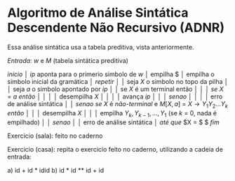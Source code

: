 # Algoritmo de Análise Sintática Descendente Não Recursivo (ADNR)
Essa análise sintática usa a tabela preditiva, vista anteriormente.

*Entrada*: $w$ e $M$ (tabela sintática preditiva)

*inicio*
│   $ip$ aponta para o primerio simbolo de $w$
│   empilha $\$$
│   empilha o simbolo inicial da gramática
│   *repetir*
│   │   seja $X$ o simbolo no topo da pilha
│   │   seja $a$ o simbolo apontado por $ip$
│   │   se $X$ é um terminal então
│   │   │   *se* $X$ = $a$ *então*
│   │   │   │   desempilha $X$
│   │   │   │   avança $ip$
│   │   │   *senao*
│   │   │   │   erro de análise sintática
│   │   *senao se* $X$ é *não-terminal* e $M[X,a]$ = $X \rightarrow Y_1 Y_2 \dots Y_k$ *então*
│   │   │   desempilha $X$
│   │   │   empilha $Y_k, Y_{k-1}, \dots, Y_1$ (se $k$ = 0, nada é empilhado)
│   │   *senao*
│   │       erro de análise sintática
│   *até que* $X = \$ $
*fim*

Exercicio (sala): feito no caderno

Exercicio (casa):  repita o exercicio feito no caderno, utilizando a cadeia de entrada:

a) id + id * idid
b) id * id ** id + id
